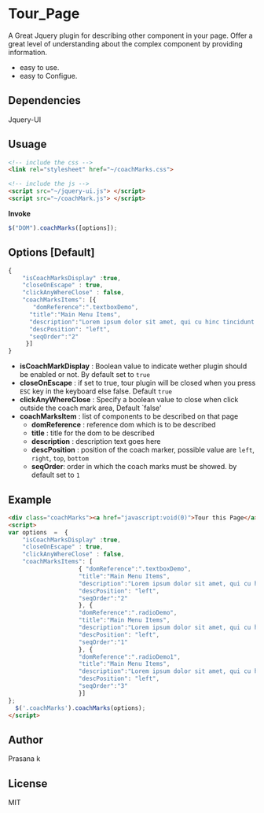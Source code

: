 # Tour_Page
A Great Jquery plugin for describing other component in your page. Offer a great level of understanding about the complex component 
by providing information.
  
  * easy to use.
  * easy to  Configue.

## Dependencies
Jquery-UI

## Usuage

``` html
<!-- include the css -->
<link rel="stylesheet" href="~/coachMarks.css">

<!-- include the js -->
<script src="~/jquery-ui.js"> </script>
<script src="~/coachMark.js"> </script>
```

**Invoke**
``` javascript
$("DOM").coachMarks([options]);
```

## Options [Default]
``` javascript
{
	"isCoachMarksDisplay" :true,
	"closeOnEscape"	: true,
	"clickAnyWhereClose" : false,
	"coachMarksItems": [{ 
	   "domReference":".textboxDemo",
      "title":"Main Menu Items",
      "description":"Lorem ipsum dolor sit amet, qui cu hinc tincidunt. Vel gubergren liberavisse te.",
      "descPosition": "left",
      "seqOrder":"2"
	 }]
}
```
  * **isCoachMarkDisplay** : Boolean value to indicate wether plugin should be enabled or not. By default set to `true`
  * **closeOnEscape** : if set to true, tour plugin will be closed when you press `ESC` key in the keyboard else false. Default `true`
  * **clickAnyWhereClose** : Specify a boolean value to close when click outside the coach mark area, Default `false'
  * **coachMarksItem** : list of components to be described on that page
    - **domReference** : reference dom which is to be described
    - **title** : title for the dom to be described
    - **description** : description text goes here
    - **descPosition** : position of the coach marker, possible value are `left`, `right`, `top`, `bottom`
    - **seqOrder**: order in which the coach marks must be showed. by default set to `1`
          
## Example
```html
<div class="coachMarks"><a href="javascript:void(0)">Tour this Page</a></div>
<script>
var options  =  {
	"isCoachMarksDisplay" :true,
	"closeOnEscape"	: true,
	"clickAnyWhereClose" : false,
	"coachMarksItems": [
					{ "domReference":".textboxDemo",
	                "title":"Main Menu Items",
	                "description":"Lorem ipsum dolor sit amet, qui cu hinc tincidunt. Vel gubergren liberavisse te, pro ut invenire intellegam.",
	                "descPosition": "left",
	                "seqOrder":"2"
	                }, {
	                "domReference":".radioDemo",
	                "title":"Main Menu Items",
	                "description":"Lorem ipsum dolor sit amet, qui cu hinc tincidunt. Vel gubergren liberavisse te, pro ut invenire intellegam.",
	                "descPosition": "left",
	                "seqOrder":"1"
	                }, {
	                "domReference":".radioDemo1",
	                "title":"Main Menu Items",
	                "description":"Lorem ipsum dolor sit amet, qui cu hinc tincidunt. Vel gubergren liberavisse te, pro ut invenire intellegam.",
	                "descPosition": "left",
	                "seqOrder":"3"
	                }]
};
  $('.coachMarks').coachMarks(options);
</script>
```


## Author
Prasana k

## License
MIT
  
